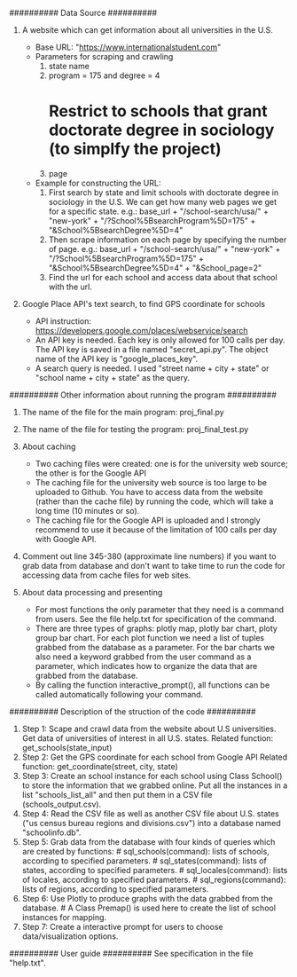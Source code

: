 ########## Data Source ##########
1. A website which can get information about all universities in the U.S.
   - Base URL: "https://www.internationalstudent.com"
   - Parameters for scraping and crawling
     1) state name
     2) program = 175 and degree = 4
        # Restrict to schools that grant doctorate degree in sociology (to simplfy the project)
     3) page
   - Example for constructing the URL:
     1) First search by state and limit schools with doctorate degree in sociology in the U.S.
        We can get how many web pages we get for a specific state. e.g.:
        base_url + "/school-search/usa/" + "new-york" + "/?School%5BsearchProgram%5D=175" + "&School%5BsearchDegree%5D=4"
     2) Then scrape information on each page by specifying the number of page. e.g.:
        base_url + "/school-search/usa/" + "new-york" + "/?School%5BsearchProgram%5D=175" + "&School%5BsearchDegree%5D=4" + "&School_page=2"
     3) Find the url for each school and access data about that school with the url.

2. Google Place API's text search, to find GPS coordinate for schools
   - API instruction: https://developers.google.com/places/webservice/search
   - An API key is needed. Each key is only allowed for 100 calls per day.
     The API key is saved in a file named "secret_api.py". 
     The object name of the API key is "google_places_key".
   - A search query is needed. 
     I used "street name + city + state" or "school name + city + state" as the query.


########## Other information about running the program ##########
1. The name of the file for the main program: proj_final.py
2. The name of the file for testing the program: proj_final_test.py

3. About caching
   - Two caching files were created: 
     one is for the university web source; the other is for the Google API
   - The caching file for the university web source is too large to be uploaded to Github.
     You have to access data from the website (rather than the cache file) by running the code, 
     which will take a long time (10 minutes or so).
   - The caching file for the Google API is uploaded and I strongly recommend to use it because 
     of the limitation of 100 calls per day with Google API.

4. Comment out line 345-380 (approximate line numbers) if you want to grab data from database and 
   don't want to take time to run the code for accessing data from cache files for web sites.

5. About data processing and presenting
   - For most functions the only parameter that they need is a command from users.
     See the file help.txt for specification of the command.
   - There are three types of graphs: plotly map, plotly bar chart, ploty group bar chart.
     For each plot function we need a list of tuples grabbed from the database as a parameter.
     For the bar charts we also need a keyword grabbed from the user command as a parameter,
     which indicates how to organize the data that are grabbed from the database.
   - By calling the function interactive_prompt(), all functions can be called automatically 
     following your command.


########## Description of the struction of the code ##########
1. Step 1: Scape and crawl data from the website about U.S universities.
           Get data of universities of interest in all U.S. states.
           Related function: get_schools(state_input)
2. Step 2: Get the GPS coordinate for each school from Google API
           Related function: get_coordinate(street, city, state)
3. Step 3: Create an school instance for each school using Class School() to store the information
           that we grabbed online.
           Put all the instances in a list "schools_list_all" and then put them in a CSV file 
           (schools_output.csv).
4. Step 4: Read the CSV file as well as another CSV file about U.S. states 
           ("us census bureau regions and divisions.csv") into a database named "schoolinfo.db".
5. Step 5: Grab data from the database with four kinds of queries which are created by functions:
           # sql_schools(command): lists of schools, according to specified parameters.
           # sql_states(command): lists of states, according to specified parameters.
           # sql_locales(command): lists of locales, according to specified parameters.
           # sql_regions(command): lists of regions, according to specified parameters.
6. Step 6: Use Plotly to produce graphs with the data grabbed from the database.
           # A Class Premap() is used here to create the list of school instances for mapping.
7. Step 7: Create a interactive prompt for users to choose data/visualization options.


########## User guide ##########
See specification in the file "help.txt".


